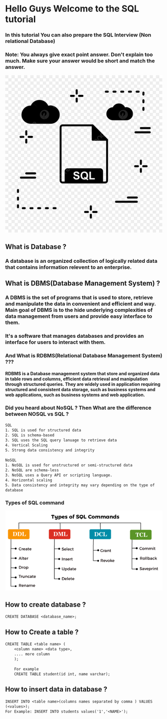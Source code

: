 # Hello Guys Welcome to the SQL tutorial

### In this tutorial You can also prepare the SQL Interview (Non relational Database)

### Note: You always give exact point answer. Don't explain too much. Make sure your answer would be short and match the answer.


![alt text](./sql.jpg)


## What is Database ?

### A database is an organized collection of logically related data that contains information relevent to an enterprise.

## What is DBMS(Database Management System) ?
### A DBMS is the set of programs that is used to store, retrieve and manipulate the data in convenient and efficient and way. Main goal of DBMS is to the hide underlying complexities of data management from users and provide easy interface to them.
### It's a software that manages databases and provides an interface for users to interact with them.


### And What is RDBMS(Relational Database Management System) ???
#### RDBMS is a Database management system that store and organized data in table rows and columns, efficient data retrieval and manipulation through structured queries. They are widely used in application requiring structured and consistent data storage, such as business systems and web applications, such as business systems and web application.


### Did you heard about NoSQL ? Then What are the difference between NOSQL vs SQL ?

```
SQL 
1. SQL is used for structured data
2. SQL is schema-based
3. SQL uses the SQL query lanuage to retrieve data
4. Vertical Scaling 
5. Strong data consistency and integrity

NoSQL
1. NoSQL is used for unstructured or semi-structured data
2. NoSQL are schema-less
3. NoSQL uses a Query API or scripting language.
4. Horizontal scaling
5. Data consistency and integrity may vary depending on the type of database
```



### Types of SQL command 
![alt text](./types-of-sql-commands.png)


## How to create database ?
```
CREATE DATABASE <database_name>;
``` 

## How to Create a table ?
```
CREATE TABLE <table name> (
    <column name> <data type>,
    .... more column
    );

    For example 
    CREATE TABLE student(id int, name varchar);
```

## How to insert data in database ?
```
INSERT INTO <table name>(columns names separated by comma ) VALUES (<values>);
For Example: INSERT INTO students values('1','<NAME>');
```

